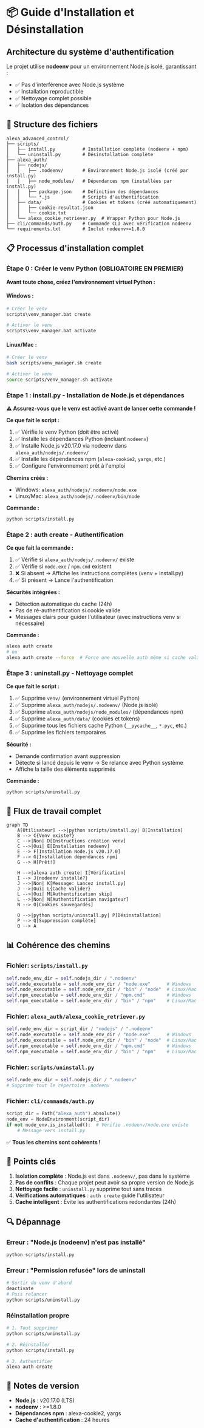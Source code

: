# 📦 Guide d'Installation et Désinstallation

## Architecture du système d'authentification

Le projet utilise **nodeenv** pour un environnement Node.js isolé, garantissant :

- ✅ Pas d'interférence avec Node.js système
- ✅ Installation reproductible
- ✅ Nettoyage complet possible
- ✅ Isolation des dépendances

## 🔧 Structure des fichiers

```
alexa_advanced_control/
├── scripts/
│   ├── install.py          # Installation complète (nodeenv + npm)
│   └── uninstall.py        # Désinstallation complète
├── alexa_auth/
│   ├── nodejs/
│   │   ├── .nodeenv/       # Environnement Node.js isolé (créé par install.py)
│   │   ├── node_modules/   # Dépendances npm (installées par install.py)
│   │   ├── package.json    # Définition des dépendances
│   │   └── *.js            # Scripts d'authentification
│   ├── data/               # Cookies et tokens (créé automatiquement)
│   │   ├── cookie-resultat.json
│   │   └── cookie.txt
│   └── alexa_cookie_retriever.py  # Wrapper Python pour Node.js
├── cli/commands/auth.py    # Commande CLI avec vérification nodeenv
└── requirements.txt        # Inclut nodeenv>=1.8.0
```

## 📋 Processus d'installation complet

### Étape 0 : **Créer le venv Python** (OBLIGATOIRE EN PREMIER)

**Avant toute chose, créez l'environnement virtuel Python :**

#### Windows :

```bash
# Créer le venv
scripts\venv_manager.bat create

# Activer le venv
scripts\venv_manager.bat activate
```

#### Linux/Mac :

```bash
# Créer le venv
bash scripts/venv_manager.sh create

# Activer le venv
source scripts/venv_manager.sh activate
```

### Étape 1 : **install.py** - Installation de Node.js et dépendances

**⚠️ Assurez-vous que le venv est activé avant de lancer cette commande !**

**Ce que fait le script :**

1. ✅ Vérifie le venv Python (doit être activé)
2. ✅ Installe les dépendances Python (incluant `nodeenv`)
3. ✅ Installe Node.js v20.17.0 via nodeenv dans `alexa_auth/nodejs/.nodeenv/`
4. ✅ Installe les dépendances npm (`alexa-cookie2`, `yargs`, etc.)
5. ✅ Configure l'environnement prêt à l'emploi

**Chemins créés :**

- Windows: `alexa_auth/nodejs/.nodeenv/node.exe`
- Linux/Mac: `alexa_auth/nodejs/.nodeenv/bin/node`

**Commande :**

```bash
python scripts/install.py
```

### Étape 2 : **auth create** - Authentification

**Ce que fait la commande :**

1. ✅ Vérifie si `alexa_auth/nodejs/.nodeenv/` existe
2. ✅ Vérifie si `node.exe` / `npm.cmd` existent
3. ❌ Si absent → Affiche les instructions complètes (venv + install.py)
4. ✅ Si présent → Lance l'authentification

**Sécurités intégrées :**

- Détection automatique du cache (24h)
- Pas de ré-authentification si cookie valide
- Messages clairs pour guider l'utilisateur (avec instructions venv si nécessaire)

**Commande :**

```bash
alexa auth create
# ou
alexa auth create --force  # Force une nouvelle auth même si cache valide
```

### Étape 3 : **uninstall.py** - Nettoyage complet

**Ce que fait le script :**

1. ✅ Supprime `venv/` (environnement virtuel Python)
2. ✅ Supprime `alexa_auth/nodejs/.nodeenv/` (Node.js isolé)
3. ✅ Supprime `alexa_auth/nodejs/node_modules/` (dépendances npm)
4. ✅ Supprime `alexa_auth/data/` (cookies et tokens)
5. ✅ Supprime tous les fichiers cache Python (`__pycache__`, `*.pyc`, etc.)
6. ✅ Supprime les fichiers temporaires

**Sécurité :**

- Demande confirmation avant suppression
- Détecte si lancé depuis le venv → Se relance avec Python système
- Affiche la taille des éléments supprimés

**Commande :**

```bash
python scripts/uninstall.py
```

## 🔄 Flux de travail complet

```mermaid
graph TD
    A[Utilisateur] -->|python scripts/install.py| B[Installation]
    B --> C{Venv existe?}
    C -->|Non| D[Instructions création venv]
    C -->|Oui| E[Installation nodeenv]
    E --> F[Installation Node.js v20.17.0]
    F --> G[Installation dépendances npm]
    G --> H[Prêt!]

    H -->|alexa auth create| I[Vérification]
    I --> J{nodeenv installé?}
    J -->|Non| K[Message: Lancez install.py]
    J -->|Oui| L{Cache valide?}
    L -->|Oui| M[Authentification skip]
    L -->|Non| N[Authentification navigateur]
    N --> O[Cookies sauvegardés]

    O -->|python scripts/uninstall.py| P[Désinstallation]
    P --> Q[Suppression complète]
    Q --> A
```

## 📊 Cohérence des chemins

### Fichier: `scripts/install.py`

```python
self.node_env_dir = self.nodejs_dir / ".nodeenv"
self.node_executable = self.node_env_dir / "node.exe"      # Windows
self.node_executable = self.node_env_dir / "bin" / "node"  # Linux/Mac
self.npm_executable = self.node_env_dir / "npm.cmd"        # Windows
self.npm_executable = self.node_env_dir / "bin" / "npm"    # Linux/Mac
```

### Fichier: `alexa_auth/alexa_cookie_retriever.py`

```python
self.node_env_dir = script_dir / "nodejs" / ".nodeenv"
self.node_executable = self.node_env_dir / "node.exe"      # Windows
self.node_executable = self.node_env_dir / "bin" / "node"  # Linux/Mac
self.npm_executable = self.node_env_dir / "npm.cmd"        # Windows
self.npm_executable = self.node_env_dir / "bin" / "npm"    # Linux/Mac
```

### Fichier: `scripts/uninstall.py`

```python
self.node_env_dir = self.nodejs_dir / ".nodeenv"
# Supprime tout le répertoire .nodeenv
```

### Fichier: `cli/commands/auth.py`

```python
script_dir = Path("alexa_auth").absolute()
node_env = NodeEnvironment(script_dir)
if not node_env.is_installed():  # Vérifie .nodeenv/node.exe existe
    # Message vers install.py
```

✅ **Tous les chemins sont cohérents !**

## 🎯 Points clés

1. **Isolation complète** : Node.js est dans `.nodeenv/`, pas dans le système
2. **Pas de conflits** : Chaque projet peut avoir sa propre version de Node.js
3. **Nettoyage facile** : `uninstall.py` supprime tout sans traces
4. **Vérifications automatiques** : `auth create` guide l'utilisateur
5. **Cache intelligent** : Évite les authentifications redondantes (24h)

## 🔍 Dépannage

### Erreur : "Node.js (nodeenv) n'est pas installé"

```bash
python scripts/install.py
```

### Erreur : "Permission refusée" lors de uninstall

```bash
# Sortir du venv d'abord
deactivate
# Puis relancer
python scripts/uninstall.py
```

### Réinstallation propre

```bash
# 1. Tout supprimer
python scripts/uninstall.py

# 2. Réinstaller
python scripts/install.py

# 3. Authentifier
alexa auth create
```

## 📝 Notes de version

- **Node.js** : v20.17.0 (LTS)
- **nodeenv** : >=1.8.0
- **Dépendances npm** : alexa-cookie2, yargs
- **Cache d'authentification** : 24 heures
